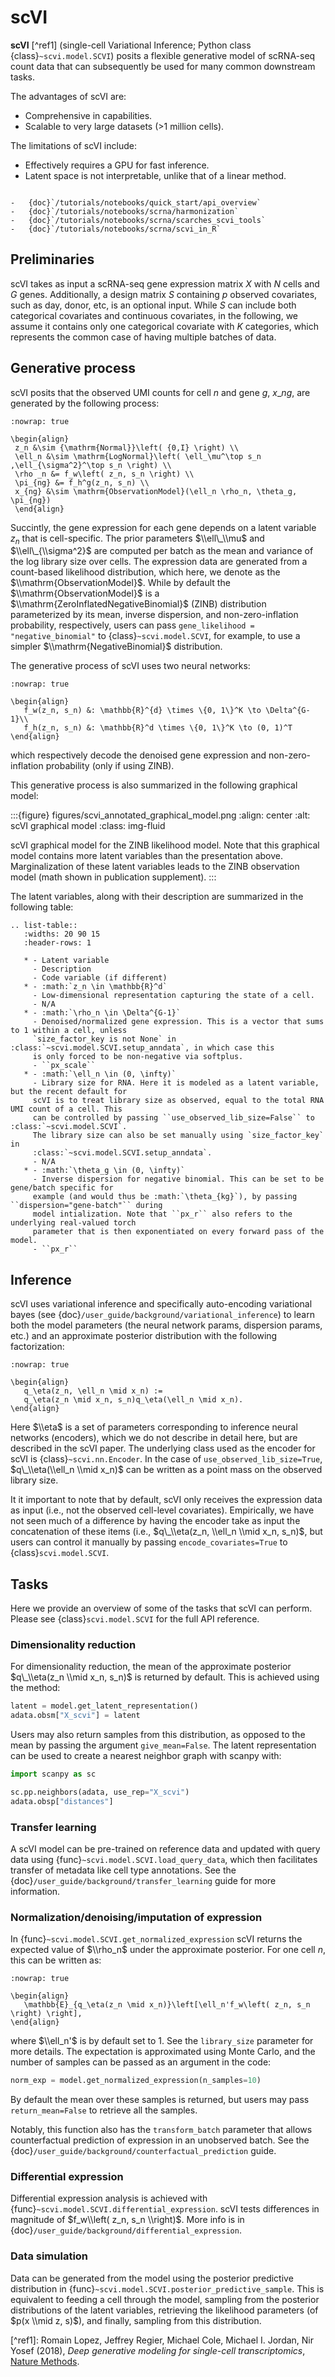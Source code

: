 # scVI

**scVI** \[^ref1\] (single-cell Variational Inference; Python class {class}`~scvi.model.SCVI`)
posits a flexible generative model of scRNA-seq count data that can subsequently be used for many
common downstream tasks.

The advantages of scVI are:

- Comprehensive in capabilities.
- Scalable to very large datasets (>1 million cells).

The limitations of scVI include:

- Effectively requires a GPU for fast inference.
- Latent space is not interpretable, unlike that of a linear method.

```{topic} Tutorials:

-   {doc}`/tutorials/notebooks/quick_start/api_overview`
-   {doc}`/tutorials/notebooks/scrna/harmonization`
-   {doc}`/tutorials/notebooks/scrna/scarches_scvi_tools`
-   {doc}`/tutorials/notebooks/scrna/scvi_in_R`
```

## Preliminaries

scVI takes as input a scRNA-seq gene expression matrix $X$ with $N$ cells and $G$ genes.
Additionally, a design matrix $S$ containing $p$ observed covariates, such as day, donor, etc, is
an optional input. While $S$ can include both categorical covariates and continuous covariates, in
the following, we assume it contains only one categorical covariate with $K$ categories, which
represents the common case of having multiple batches of data.

## Generative process

scVI posits that the observed UMI counts for cell $n$ and gene $g$, $x\_{ng}$, are generated
by the following process:

```{math}
:nowrap: true

\begin{align}
 z_n &\sim {\mathrm{Normal}}\left( {0,I} \right) \\
 \ell_n &\sim \mathrm{LogNormal}\left( \ell_\mu^\top s_n ,\ell_{\sigma^2}^\top s_n \right) \\
 \rho _n &= f_w\left( z_n, s_n \right) \\
 \pi_{ng} &= f_h^g(z_n, s_n) \\
 x_{ng} &\sim \mathrm{ObservationModel}(\ell_n \rho_n, \theta_g, \pi_{ng})
 \end{align}
```

Succintly, the gene expression for each gene depends on a latent variable $z_n$ that is
cell-specific. The prior parameters $\\ell\_\\mu$ and $\\ell\_{\\sigma^2}$ are computed per batch
as the mean and variance of the log library size over cells. The expression data are generated from
a count-based likelihood distribution, which here, we denote as the $\\mathrm{ObservationModel}$.
While by default the $\\mathrm{ObservationModel}$ is a $\\mathrm{ZeroInflatedNegativeBinomial}$
(ZINB) distribution parameterized by its mean, inverse dispersion, and non-zero-inflation
probability, respectively, users can pass `gene_likelihood = "negative_binomial"` to
{class}`~scvi.model.SCVI`, for example, to use a simpler $\\mathrm{NegativeBinomial}$ distribution.

The generative process of scVI uses two neural networks:

```{math}
:nowrap: true

\begin{align}
   f_w(z_n, s_n) &: \mathbb{R}^{d} \times \{0, 1\}^K \to \Delta^{G-1}\\
   f_h(z_n, s_n) &: \mathbb{R}^d \times \{0, 1\}^K \to (0, 1)^T
\end{align}
```

which respectively decode the denoised gene expression and non-zero-inflation probability (only if
using ZINB).

This generative process is also summarized in the following graphical model:

:::{figure} figures/scvi_annotated_graphical_model.png
:align: center
:alt: scVI graphical model
:class: img-fluid

scVI graphical model for the ZINB likelihood model. Note that this graphical model contains more
latent variables than the presentation above. Marginalization of these latent variables leads to
the ZINB observation model (math shown in publication supplement).
:::

The latent variables, along with their description are summarized in the following table:

```{eval-rst}
.. list-table::
   :widths: 20 90 15
   :header-rows: 1

   * - Latent variable
     - Description
     - Code variable (if different)
   * - :math:`z_n \in \mathbb{R}^d`
     - Low-dimensional representation capturing the state of a cell.
     - N/A
   * - :math:`\rho_n \in \Delta^{G-1}`
     - Denoised/normalized gene expression. This is a vector that sums to 1 within a cell, unless
     `size_factor_key is not None` in :class:`~scvi.model.SCVI.setup_anndata`, in which case this
     is only forced to be non-negative via softplus.
     - ``px_scale``
   * - :math:`\ell_n \in (0, \infty)`
     - Library size for RNA. Here it is modeled as a latent variable, but the recent default for
     scVI is to treat library size as observed, equal to the total RNA UMI count of a cell. This
     can be controlled by passing ``use_observed_lib_size=False`` to :class:`~scvi.model.SCVI`.
     The library size can also be set manually using `size_factor_key` in
     :class:`~scvi.model.SCVI.setup_anndata`.
     - N/A
   * - :math:`\theta_g \in (0, \infty)`
     - Inverse dispersion for negative binomial. This can be set to be gene/batch specific for
     example (and would thus be :math:`\theta_{kg}`), by passing ``dispersion="gene-batch"`` during
     model intialization. Note that ``px_r`` also refers to the underlying real-valued torch
     parameter that is then exponentiated on every forward pass of the model.
     - ``px_r``
```

## Inference

scVI uses variational inference and specifically auto-encoding variational bayes (see
{doc}`/user_guide/background/variational_inference`) to learn both the model parameters (the
neural network params, dispersion params, etc.) and an approximate posterior distribution with the
following factorization:

```{math}
:nowrap: true

\begin{align}
   q_\eta(z_n, \ell_n \mid x_n) :=
   q_\eta(z_n \mid x_n, s_n)q_\eta(\ell_n \mid x_n).
\end{align}
```

Here $\\eta$ is a set of parameters corresponding to inference neural networks (encoders), which we
do not describe in detail here, but are described in the scVI paper. The underlying class used as
the encoder for scVI is {class}`~scvi.nn.Encoder`. In the case of `use_observed_lib_size=True`,
$q\_\\eta(\\ell_n \\mid x_n)$ can be written as a point mass on the observed library size.

It it important to note that by default, scVI only
receives the expression data as input (i.e., not the observed cell-level covariates).
Empirically, we have not seen much of a difference by having the encoder take as input the
concatenation of these items (i.e., $q\_\\eta(z_n, \\ell_n \\mid x_n, s_n)$, but users can control
it manually by passing `encode_covariates=True` to {class}`scvi.model.SCVI`.

## Tasks

Here we provide an overview of some of the tasks that scVI can perform. Please see
{class}`scvi.model.SCVI` for the full API reference.

### Dimensionality reduction

For dimensionality reduction, the mean of the approximate posterior $q\_\\eta(z_n \\mid x_n, s_n)$
is returned by default. This is achieved using the method:

```python
latent = model.get_latent_representation()
adata.obsm["X_scvi"] = latent
```

Users may also return samples from this distribution, as opposed to the mean by passing the
argument `give_mean=False`. The latent representation can be used to create a nearest neighbor
graph with scanpy with:

```python
import scanpy as sc

sc.pp.neighbors(adata, use_rep="X_scvi")
adata.obsp["distances"]
```

### Transfer learning

A scVI model can be pre-trained on reference data and updated with query data using
{func}`~scvi.model.SCVI.load_query_data`, which then facilitates transfer of metadata like cell
type annotations. See the {doc}`/user_guide/background/transfer_learning` guide for more
information.

### Normalization/denoising/imputation of expression

In {func}`~scvi.model.SCVI.get_normalized_expression` scVI returns the expected value of $\\rho_n$
under the approximate posterior. For one cell $n$, this can be written as:

```{math}
:nowrap: true

\begin{align}
   \mathbb{E}_{q_\eta(z_n \mid x_n)}\left[\ell_n'f_w\left( z_n, s_n \right) \right],
\end{align}
```

where $\\ell_n'$ is by default set to 1. See the `library_size` parameter for more details. The
expectation is approximated using Monte Carlo, and the number of samples can be passed as an
argument in the code:

```python
norm_exp = model.get_normalized_expression(n_samples=10)
```

By default the mean over these samples is returned, but users may pass `return_mean=False` to
retrieve all the samples.

Notably, this function also has the `transform_batch` parameter that allows counterfactual
prediction of expression in an unobserved batch. See the
{doc}`/user_guide/background/counterfactual_prediction` guide.

### Differential expression

Differential expression analysis is achieved with {func}`~scvi.model.SCVI.differential_expression`.
scVI tests differences in magnitude of $f_w\\left( z_n, s_n \\right)$. More info is in
{doc}`/user_guide/background/differential_expression`.

### Data simulation

Data can be generated from the model using the posterior predictive distribution in
{func}`~scvi.model.SCVI.posterior_predictive_sample`. This is equivalent to feeding a cell through
the model, sampling from the posterior distributions of the latent variables, retrieving the
likelihood parameters (of $p(x \\mid z, s)$), and finally, sampling from this distribution.

\[^ref1\]:
Romain Lopez, Jeffrey Regier, Michael Cole, Michael I. Jordan, Nir Yosef (2018),
_Deep generative modeling for single-cell transcriptomics_,
[Nature Methods](https://www.nature.com/articles/s41592-018-0229-2.epdf?author_access_token=5sMbnZl1iBFitATlpKkddtRgN0jAjWel9jnR3ZoTv0P1-tTjoP-mBfrGiMqpQx63aBtxToJssRfpqQ482otMbBw2GIGGeinWV4cULBLPg4L4DpCg92dEtoMaB1crCRDG7DgtNrM_1j17VfvHfoy1cQ%3D%3D).
